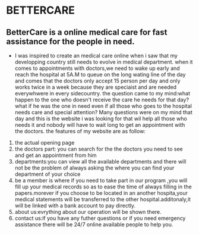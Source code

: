 # BETTERCARE

##  BetterCare is a online medical care for fast assistance for the people in need.
* I was inspired to create an medical care online when i saw that my developping country still needs to evolve in medical department.
 when it comes to appointments with doctors,we need to wake up early and reach the hospital at 5A.M to queue on the long wating line of the day and comes that the doctors only accept 15 person per day and only works twice in a week because they are speciaist and are needed everywhwere in every sidecountry. the question came to my mind:what happen to the one who doesn't receive the care he needs for that day? what if he was the one in need even if all those who goes to  the hospital needs care and special attention?
 Many questions were on my mind that day and this is the website i was looking for that wil help all those who needs it and nobody will have to wait long to get an appointment with the doctors.
 the features of my website are as follow:
1. the actual opening page
2. the doctors part: you can search for the the doctors you need to see and get an appointment from him
3. departments:you can view all the available departments and there will not be the problem of always asking the where you can find your department of your choice
4. be a member is where if you need to take part in our program ,you will fill up your medical records so as to ease the time of always filling in the papers.morever if you choose to be located in an another hospita,your medical statements will be transferred to the other hospital.additonaly,it will be linked with a bank account to pay directly.
5. about us:evrything about our operation will be shown there.
6. contact us:if you have any futher questions or if you need emergency assistance there will be 24/7 online available people to help you.
